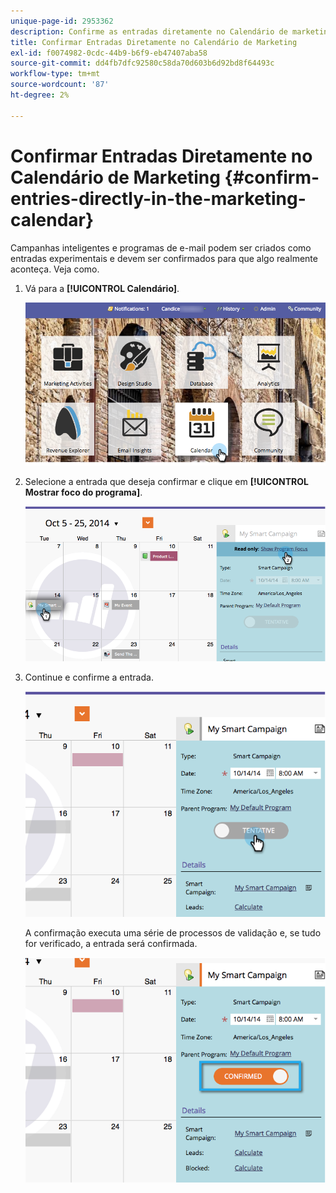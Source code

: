 ```yaml
---
unique-page-id: 2953362
description: Confirme as entradas diretamente no Calendário de marketing - Documentação do Marketo - Documentação do produto
title: Confirmar Entradas Diretamente no Calendário de Marketing
exl-id: f0074982-0cdc-44b9-b6f9-eb47407aba58
source-git-commit: dd4fb7dfc92580c58da70d603b6d92bd8f64493c
workflow-type: tm+mt
source-wordcount: '87'
ht-degree: 2%

---
```


# Confirmar Entradas Diretamente no Calendário de Marketing {#confirm-entries-directly-in-the-marketing-calendar}

Campanhas inteligentes e programas de e-mail podem ser criados como entradas experimentais e devem ser confirmados para que algo realmente aconteça. Veja como.

1. Vá para a **[!UICONTROL Calendário]**.

   ![](assets/2017-05-10-15-30-47-5.png)

1. Selecione a entrada que deseja confirmar e clique em **[!UICONTROL Mostrar foco do programa]**.

   ![](assets/image2014-10-20-13-3a22-3a15.png)

1. Continue e confirme a entrada.

   ![](assets/image2014-10-20-13-3a22-3a26.png)

   A confirmação executa uma série de processos de validação e, se tudo for verificado, a entrada será confirmada.

   ![](assets/image2014-10-20-13-3a22-3a36.png)
